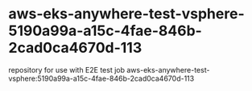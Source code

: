 # aws-eks-anywhere-test-vsphere-5190a99a-a15c-4fae-846b-2cad0ca4670d-113
repository for use with E2E test job aws-eks-anywhere-test-vsphere:5190a99a-a15c-4fae-846b-2cad0ca4670d-113
